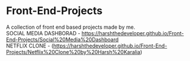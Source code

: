 # Front-End-Projects
A collection of front end based projects made by me. <br>
SOCIAL MEDIA DASHBORAD - https://harshthedeveloper.github.io/Front-End-Projects/Social%20Media%20Dashboard
<br>
NETFLIX CLONE - (https://harshthedeveloper.github.io/Front-End-Projects/Netflix%20Clone%20by%20Harsh%20Karalia)
